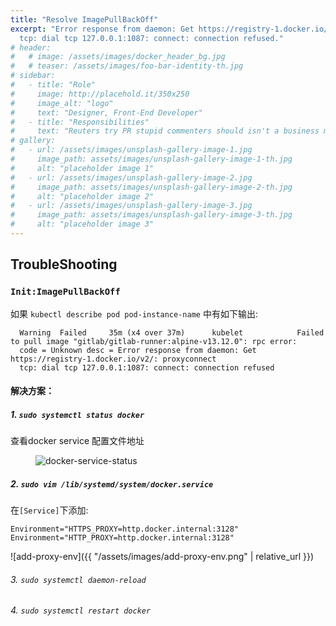 ```yaml
---
title: "Resolve ImagePullBackOff"
excerpt: "Error response from daemon: Get https://registry-1.docker.io/v2/: proxyconnect 
  tcp: dial tcp 127.0.0.1:1087: connect: connection refused."
# header:
#   # image: /assets/images/docker_header_bg.jpg
#   # teaser: /assets/images/foo-bar-identity-th.jpg
# sidebar:
#   - title: "Role"
#     image: http://placehold.it/350x250
#     image_alt: "logo"
#     text: "Designer, Front-End Developer"
#   - title: "Responsibilities"
#     text: "Reuters try PR stupid commenters should isn't a business model"
# gallery:
#   - url: /assets/images/unsplash-gallery-image-1.jpg
#     image_path: assets/images/unsplash-gallery-image-1-th.jpg
#     alt: "placeholder image 1"
#   - url: /assets/images/unsplash-gallery-image-2.jpg
#     image_path: assets/images/unsplash-gallery-image-2-th.jpg
#     alt: "placeholder image 2"
#   - url: /assets/images/unsplash-gallery-image-3.jpg
#     image_path: assets/images/unsplash-gallery-image-3-th.jpg
#     alt: "placeholder image 3"
---
```


## TroubleShooting

### `Init:ImagePullBackOff`

如果  `kubectl describe pod pod-instance-name` 中有如下输出:
```plaintext
  Warning  Failed     35m (x4 over 37m)      kubelet            Failed to pull image "gitlab/gitlab-runner:alpine-v13.12.0": rpc error: 
  code = Unknown desc = Error response from daemon: Get https://registry-1.docker.io/v2/: proxyconnect 
  tcp: dial tcp 127.0.0.1:1087: connect: connection refused
```

#### 解决方案：
##### 1. `sudo systemctl status docker` 
查看docker service 配置文件地址

<figure>
  <img src="{{ '/assets/images/docker-service-status.png' | relative_url }}" alt="docker-service-status">
</figure>

##### 2. `sudo vim /lib/systemd/system/docker.service`
在`[Service]`下添加: 
   
```shell
Environment="HTTPS_PROXY=http.docker.internal:3128"
Environment="HTTP_PROXY=http.docker.internal:3128"
```

![add-proxy-env]({{ "/assets/images/add-proxy-env.png" | relative_url }})

###### 3. `sudo systemctl daemon-reload`
   
###### 4. `sudo systemctl restart docker`
